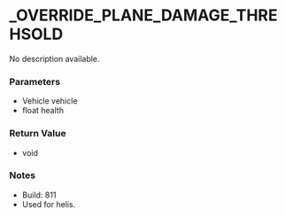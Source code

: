# _OVERRIDE_PLANE_DAMAGE_THREHSOLD

No description available.

### Parameters
* Vehicle vehicle
* float health

### Return Value
* void

### Notes
* Build: 811
* Used for helis.


